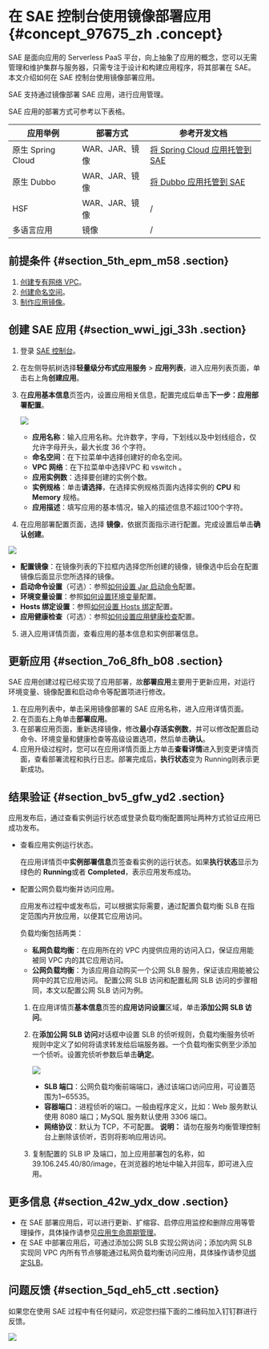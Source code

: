 # 在 SAE 控制台使用镜像部署应用 {#concept_97675_zh .concept}

SAE 是面向应用的 Serverless PaaS 平台，向上抽象了应用的概念，您可以无需管理和维护集群与服务器，只需专注于设计和构建应用程序，将其部署在 SAE。本文介绍如何在 SAE 控制台使用镜像部署应用。

SAE 支持通过镜像部署 SAE 应用，进行应用管理。

SAE 应用的部署方式可参考以下表格。

|应用举例|部署方式|参考开发文档|
|----|----|------|
|原生 Spring Cloud|WAR、JAR、镜像|[将 Spring Cloud 应用托管到 SAE](https://help.aliyun.com/document_detail/123013.html)|
|原生 Dubbo|WAR、JAR、镜像|[将 Dubbo 应用托管到 SAE](https://help.aliyun.com/document_detail/123021.html)|
|HSF|WAR、JAR、镜像|/|
|多语言应用|镜像|/|

## 前提条件 {#section_5th_epm_m58 .section}

1.  [创建专有网络 VPC](https://help.aliyun.com/document_detail/110363.html#creatVPCInEDASServerless)。
2.  [创建命名空间](https://help.aliyun.com/document_detail/110363.html#creatNamespaceInEDASServerless)。
3.  [制作应用镜像](https://help.aliyun.com/document_detail/98492.html)。

## 创建 SAE 应用 {#section_wwi_jgi_33h .section}

1.  登录 [SAE 控制台](https://sae.console.aliyun.com)。
2.  在左侧导航树选择**轻量级分布式应用服务** \> **应用列表**，进入应用列表页面，单击右上角**创建应用**。
3.  在**应用基本信息**页签内，设置应用相关信息，配置完成后单击**下一步：应用部署配置**。

    ![](http://docs-aliyun.cn-hangzhou.oss.aliyun-inc.com/assets/pic/120281/cn_zh/1561951749953/%E5%BF%AB%E9%80%9F%E5%85%A5%E9%97%A81.png)

    -   **应用名称**：输入应用名称。允许数字，字母，下划线以及中划线组合，仅允许字母开头，最大长度 36 个字符。
    -   **命名空间**：在下拉菜单中选择创建好的命名空间。
    -   **VPC 网络**：在下拉菜单中选择VPC 和 vswitch 。
    -   **应用实例数**：选择要创建的实例个数。
    -   **实例规格**：单击**请选择**，在选择实例规格页面内选择实例的 **CPU** 和 **Memory** 规格。
    -   **应用描述**：填写应用的基本情况，输入的描述信息不超过100个字符。
4.  在应用部署配置页面，选择 **镜像**，依据页面指示进行配置。完成设置后单击**确认创建**。

![](https://aliware-images.oss-cn-hangzhou.aliyuncs.com/edas/EDAS-Serverless/serverless-app-image-development.png)

-   **配置镜像**：在镜像列表的下拉框内选择您所创建的镜像，镜像选中后会在配置镜像后面显示您所选择的镜像。
-   **启动命令设置**（可选）：参照[如何设置 Jar 启动命令](https://help.aliyun.com/document_detail/100337.html)配置。
-   **环境变量设置**：参照[如何设置环境变量](https://help.aliyun.com/document_detail/96560.html)配置。
-   **Hosts 绑定设置**：参照[如何设置 Hosts 绑定](https://help.aliyun.com/document_detail/100335.html)配置。
-   **应用健康检查**（可选）：参照[如何设置应用健康检查](https://help.aliyun.com/document_detail/96713.html)配置。
5.  进入应用详情页面，查看应用的基本信息和实例部署信息。

## 更新应用 {#section_7o6_8fh_b08 .section}

SAE 应用创建过程已经实现了应用部署，故**部署应用**主要用于更新应用，对运行环境变量、镜像配置和启动命令等配置项进行修改。

1.  在应用列表中，单击采用镜像部署的 SAE 应用名称，进入应用详情页面。
2.  在页面右上角单击**部署应用**。
3.  在部署应用页面，重新选择镜像，修改**最小存活实例数**，并可以修改配置启动命令、环境变量和健康检查等高级设置选项，然后单击**确认**。
4.  应用升级过程时，您可以在应用详情页面上方单击**查看详情**进入到变更详情页面，查看部署流程和执行日志。部署完成后，**执行状态**变为 Running则表示更新成功。

## 结果验证 {#section_bv5_gfw_yd2 .section}

应用发布后，通过查看实例运行状态或登录负载均衡配置网址两种方式验证应用已成功发布。

-   查看应用实例运行状态。

    在应用详情页中**实例部署信息**页签查看实例的运行状态。如果**执行状态**显示为绿色的 **Running**或者 **Completed**，表示应用发布成功。

-   配置公网负载均衡并访问应用。

    应用发布过程中或发布后，可以根据实际需要，通过配置负载均衡 SLB 在指定范围内开放应用，以便其它应用访问。

    负载均衡包括两类：

    -   **私网负载均衡**：在应用所在的 VPC 内提供应用的访问入口，保证应用能被同 VPC 内的其它应用访问。
    -   **公网负载均衡**：为该应用自动购买一个公网 SLB 服务，保证该应用能被公网中的其它应用访问。
    配置公网 SLB 访问和配置私网 SLB 访问的步骤相同，本文以配置公网 SLB 访问为例。

    1.  在应用详情页**基本信息**页签的**应用访问设置**区域，单击**添加公网 SLB 访问**。
    2.  在**添加公网 SLB 访问**对话框中设置 SLB 的侦听规则，负载均衡服务侦听规则中定义了如何将请求转发给后端服务器。一个负载均衡实例至少添加一个侦听。设置完侦听参数后单击**确定**。

        ![](https://aliware-images.oss-cn-hangzhou.aliyuncs.com/edas/EDAS-Serverless/serverless-app-add-SLB.png)

        -   **SLB 端口**：公网负载均衡前端端口，通过该端口访问应用，可设置范围为1~65535。
        -   **容器端口**：进程侦听的端口。一般由程序定义，比如：Web 服务默认使用 8080 端口；MySQL 服务默认使用 3306 端口。
        -   **网络协议**：默认为 TCP，不可配置。
        **说明：** 请勿在服务均衡管理控制台上删除该侦听，否则将影响应用访问。

    3.  复制配置的 SLB IP 及端口，加上应用部署包的名称，如 39.106.245.40/80/image，在浏览器的地址中输入并回车，即可进入应用。

## 更多信息 {#section_42w_ydx_dow .section}

-   在 SAE 部署应用后，可以进行更新、扩缩容、启停应用监控和删除应用等管理操作，具体操作请参见[应用生命周期管理](https://help.aliyun.com/document_detail/113076.html)。
-   在 SAE 中部署应用后，可通过添加公网 SLB 实现公网访问；添加内网 SLB 实现同 VPC 内所有节点够能通过私网负载均衡访问应用，具体操作请参见[绑定SLB](https://help.aliyun.com/document_detail/113305.html)。

## 问题反馈 {#section_5qd_eh5_ctt .section}

如果您在使用 SAE 过程中有任何疑问，欢迎您扫描下面的二维码加入钉钉群进行反馈。

![](https://aliware-images.oss-cn-hangzhou.aliyuncs.com/edas/EDAS-Serverless/Serverless-client-group.png)

